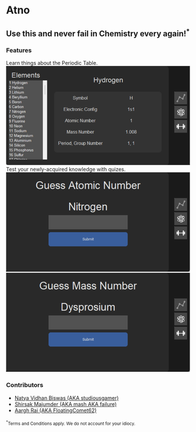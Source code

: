 # Atno

##  Use this and never fail in Chemistry every again!<sup>*</sup>

### Features

Learn things about the Periodic Table.
![Home page image](screenshots/home.png)
Test your newly-acquired knowledge with quizes.
![Atomic number quiz image](screenshots/at_no.png)
![Mass number quiz image](screenshots/mass_no.png)

### Contributors 

* [Natya Vidhan Biswas (AKA studiousgamer)](https://github.com/studiousgamer)
* [Shirsak Majumder (AKA mash AKA failure)](https://github.com/dotmashrc)
* [Aargh Rai (AKA FloatingComet62)](https://github.com/FloatingComet62)

<sub><sup>*</sup>Terms and Conditions apply. We do not account for your idiocy.</sub>